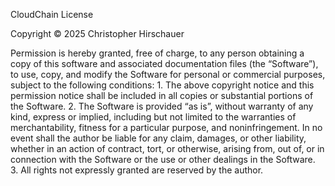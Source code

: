 CloudChain License

Copyright © 2025 Christopher Hirschauer

Permission is hereby granted, free of charge, to any person obtaining a copy of this software and associated documentation files (the “Software”), to use, copy, and modify the Software for personal or commercial purposes, subject to the following conditions:
	1.	The above copyright notice and this permission notice shall be included in all copies or substantial portions of the Software.
	2.	The Software is provided “as is”, without warranty of any kind, express or implied, including but not limited to the warranties of merchantability, fitness for a particular purpose, and noninfringement. In no event shall the author be liable for any claim, damages, or other liability, whether in an action of contract, tort, or otherwise, arising from, out of, or in connection with the Software or the use or other dealings in the Software.
	3.	All rights not expressly granted are reserved by the author.

